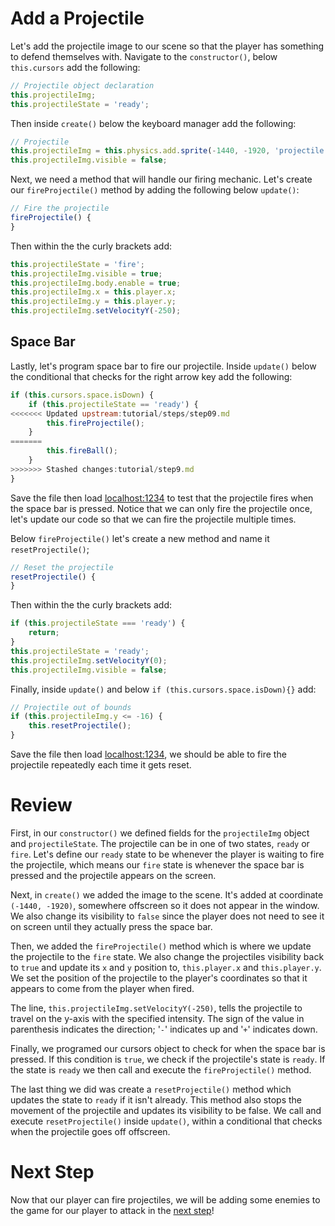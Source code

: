 # Add a Projectile

Let's add the projectile image to our scene so that the player has something to defend themselves with. Navigate to the `constructor()`, below `this.cursors` add the following:

```js
// Projectile object declaration
this.projectileImg;
this.projectileState = 'ready';
```

Then inside `create()` below the keyboard manager add the following:

```js
// Projectile
this.projectileImg = this.physics.add.sprite(-1440, -1920, 'projectile');
this.projectileImg.visible = false;
```

Next, we need a method that will handle our firing mechanic. Let's create our `fireProjectile()` method by adding the following below `update()`:

```js
// Fire the projectile
fireProjectile() {
}
```

Then within the the curly brackets add:

```js
this.projectileState = 'fire';
this.projectileImg.visible = true;
this.projectileImg.body.enable = true;
this.projectileImg.x = this.player.x;
this.projectileImg.y = this.player.y;
this.projectileImg.setVelocityY(-250);
```

## Space Bar


Lastly, let's program space bar to fire our projectile. Inside `update()` below the conditional that checks for the right arrow key add the following:

```js
if (this.cursors.space.isDown) {
    if (this.projectileState == 'ready') {
<<<<<<< Updated upstream:tutorial/steps/step09.md
        this.fireProjectile();
    }
=======
        this.fireBall();
    }   
>>>>>>> Stashed changes:tutorial/step9.md
}
```

Save the file then load [localhost:1234](http://localhost:1234) to test that the projectile fires when the space bar is pressed. Notice that we can only fire the projectile once, let's update our code so that we can fire the projectile multiple times.

Below `fireProjectile()` let's create a new method and name it `resetProjectile()`;

```js
// Reset the projectile
resetProjectile() {
}
```

Then within the the curly brackets add:

```js
if (this.projectileState === 'ready') {
    return;
}
this.projectileState = 'ready';
this.projectileImg.setVelocityY(0);
this.projectileImg.visible = false;
```

Finally, inside `update()` and below `if (this.cursors.space.isDown){}` add:

```js
// Projectile out of bounds
if (this.projectileImg.y <= -16) {
    this.resetProjectile();
}
```

Save the file then load [localhost:1234](http://localhost:1234), we should be able to fire the projectile repeatedly each time it gets reset.

# Review

First, in our `constructor()` we defined fields for the `projectileImg` object and `projectileState`. The projectile can be in one of two states, `ready` or `fire`. Let's define our `ready` state to be whenever the player is waiting to fire the projectile, which means our `fire` state is whenever the space bar is pressed and the projectile appears on the screen.

Next, in `create()` we added the image to the scene. It's added at coordinate `(-1440, -1920)`, somewhere offscreen so it does not appear  in the window. We also change its visibility to `false` since the player does not need to see it on screen until they actually press the space bar.

Then, we added the `fireProjectile()` method which is where we update the projectile to the `fire` state. We also change the projectiles visibility back to `true` and update its `x` and `y` position to, `this.player.x` and `this.player.y`. We set the position of the projectile to the player's coordinates so that it appears to come from the player when fired. 

The line, `this.projectileImg.setVelocityY(-250)`, tells the projectile to travel on the y-axis with the specified intensity. The sign of the value in parenthesis indicates the direction; '`-`' indicates up and '`+`' indicates down.

Finally, we programed our cursors object to check for when the space bar is pressed. If this condition is `true`,  we check if the projectile's state is `ready`. If the state is `ready` we then call and execute the `fireProjectile()` method.

The last thing we did was create a `resetProjectile()` method which updates the state to `ready` if it isn't already. This method also stops the movement of the projectile and updates its visibility to be false. We call and execute `resetProjectile()` inside `update()`, within a conditional that checks when the projectile goes off offscreen.

# Next Step

Now that our player can fire projectiles, we will be adding some enemies to the game for our player to attack in the [next step](step10.md)!